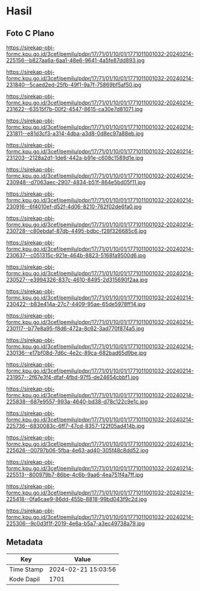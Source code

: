 # Hasil

## Foto C Plano

https://sirekap-obj-formc.kpu.go.id/3cef/pemilu/pdpr/17/71/01/10/01/1771011001032-20240214-225156--b827aa6a-6aa1-48e6-9641-4a5fe87dd893.jpg

https://sirekap-obj-formc.kpu.go.id/3cef/pemilu/pdpr/17/71/01/10/01/1771011001032-20240214-231840--5caed2ed-25fb-49f1-9a7f-75869bf5af50.jpg

https://sirekap-obj-formc.kpu.go.id/3cef/pemilu/pdpr/17/71/01/10/01/1771011001032-20240214-231622--63515f7b-00f2-4547-8615-ca30e7d81071.jpg

https://sirekap-obj-formc.kpu.go.id/3cef/pemilu/pdpr/17/71/01/10/01/1771011001032-20240214-231811--e81d3cf3-a314-4dba-a3d8-0d8ec97a88eb.jpg

https://sirekap-obj-formc.kpu.go.id/3cef/pemilu/pdpr/17/71/01/10/01/1771011001032-20240214-231203--2128a2d1-1de6-442a-b91e-c608c1589d1e.jpg

https://sirekap-obj-formc.kpu.go.id/3cef/pemilu/pdpr/17/71/01/10/01/1771011001032-20240214-230948--d7063aec-2907-4834-b51f-864e5bd05f11.jpg

https://sirekap-obj-formc.kpu.go.id/3cef/pemilu/pdpr/17/71/01/10/01/1771011001032-20240214-230916--6f4010ef-d52f-4d06-8210-762f02de6fa0.jpg

https://sirekap-obj-formc.kpu.go.id/3cef/pemilu/pdpr/17/71/01/10/01/1771011001032-20240214-230728--c80ebdaf-87db-4495-bdbc-f28f326685c6.jpg

https://sirekap-obj-formc.kpu.go.id/3cef/pemilu/pdpr/17/71/01/10/01/1771011001032-20240214-230637--c051315c-921e-464b-8823-5168fa9500d6.jpg

https://sirekap-obj-formc.kpu.go.id/3cef/pemilu/pdpr/17/71/01/10/01/1771011001032-20240214-230527--e3994326-837c-4610-8495-2d315690f2aa.jpg

https://sirekap-obj-formc.kpu.go.id/3cef/pemilu/pdpr/17/71/01/10/01/1771011001032-20240214-230422--b83e414a-27c7-4409-95ae-65de5978ff14.jpg

https://sirekap-obj-formc.kpu.go.id/3cef/pemilu/pdpr/17/71/01/10/01/1771011001032-20240214-230117--b77e8a95-f8d6-472a-8c62-3ad770f874a5.jpg

https://sirekap-obj-formc.kpu.go.id/3cef/pemilu/pdpr/17/71/01/10/01/1771011001032-20240214-230136--e17bf08d-7d6c-4e2c-89ca-682bad65d9be.jpg

https://sirekap-obj-formc.kpu.go.id/3cef/pemilu/pdpr/17/71/01/10/01/1771011001032-20240214-231957--2f67e3f4-dfaf-4fbd-97f5-de24654cbbf1.jpg

https://sirekap-obj-formc.kpu.go.id/3cef/pemilu/pdpr/17/71/01/10/01/1771011001032-20240214-225838--687e9557-993a-4640-bd38-d78c122c9e1c.jpg

https://sirekap-obj-formc.kpu.go.id/3cef/pemilu/pdpr/17/71/01/10/01/1771011001032-20240214-225736--6830083c-6ff7-47cd-8357-122f05ad414b.jpg

https://sirekap-obj-formc.kpu.go.id/3cef/pemilu/pdpr/17/71/01/10/01/1771011001032-20240214-225626--00797b06-5fba-4e63-ad40-305f48c8dd52.jpg

https://sirekap-obj-formc.kpu.go.id/3cef/pemilu/pdpr/17/71/01/10/01/1771011001032-20240214-225513--800979b7-86be-4c6b-9aa6-4ea751f4a7ff.jpg

https://sirekap-obj-formc.kpu.go.id/3cef/pemilu/pdpr/17/71/01/10/01/1771011001032-20240214-225418--0fa6cae9-86dd-455b-8818-99bd043f9c2d.jpg

https://sirekap-obj-formc.kpu.go.id/3cef/pemilu/pdpr/17/71/01/10/01/1771011001032-20240214-225306--9c0d3f1f-2019-4e6a-b5a7-a3ec49738a79.jpg


## Metadata

| Key        | Value               |
| ---------- | ------------------- |
| Time Stamp | 2024-02-21 15:03:56 |
| Kode Dapil | 1701                |



